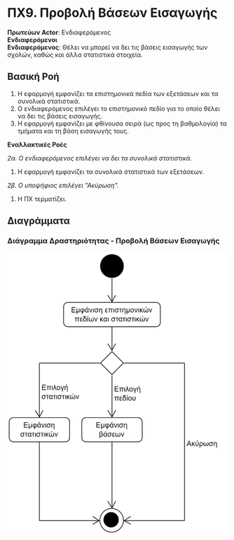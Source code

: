 # ΠΧ9. Προβολή Βάσεων Εισαγωγής

**Πρωτεύων Actor**: Ενδιαφερόμενος  
**Ενδιαφερόμενοι**  
**Ενδιαφερόμενος**: Θέλει να μπορεί να δει τις βάσεις εισαγωγής των σχολών, καθώς και άλλα στατιστικά στοιχεία.

## Βασική Ροή
1. Η εφαρμογή εμφανίζει τα επιστημονικά πεδία των εξετάσεων και τα συνολικά στατιστικά.
2. Ο ενδιαφερόμενος επιλέγει το επιστημονικό πεδίο για το οποίο θέλει να δει τις βάσεις εισαγωγής.
3. Η εφαρμογή εμφανίζει με φθίνουσα σειρά (ως προς τη βαθμολογία) τα τμήματα και τη βάση εισαγωγής τους.

**Εναλλακτικές Ροές**

*2α. Ο ενδιαφερόμενος επιλέγει να δει τα συνολικά στατιστικά.*
1. Η εφαρμογή εμφανίζει τα συνολικά στατιστικά των εξετάσεων.

*2β. Ο υποψήφιος επιλέγει "Ακύρωση".*
1. Η ΠΧ τερματίζει.


## Διαγράμματα 
### Διάγραμμα Δραστηριότητας - Προβολή Βάσεων Εισαγωγής

![Διάγραμμα δραστηριότητας - Προβολή Βάσεων Εισαγωγής](uml/requirements/activity-view-stats.png)